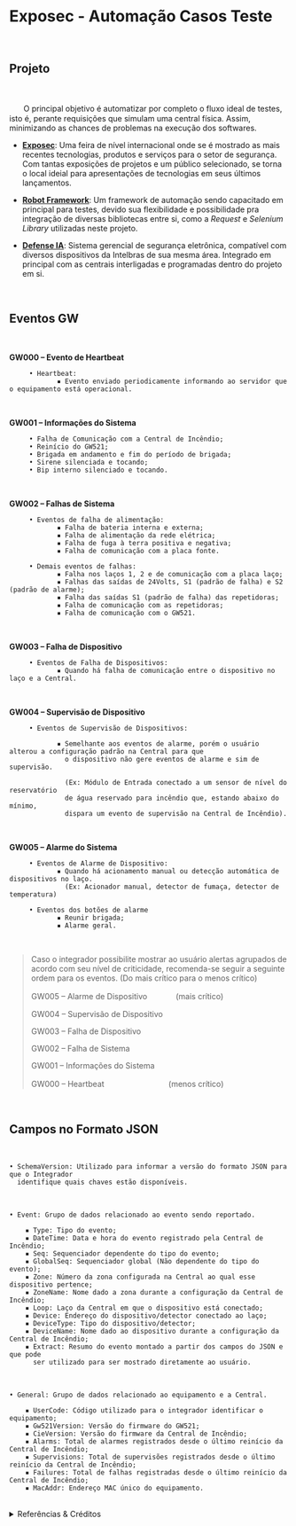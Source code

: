 # Exposec - Automação Casos Teste
<br>

## Projeto
<br>

  ㅤㅤO principal objetivo é automatizar por completo o fluxo ideal de testes, isto é, perante requisições que simulam uma central física. Assim, minimizando as chances de
  problemas na execução dos softwares.

  - [**Exposec**](https://exposec.tmp.br/): Uma feira de nível internacional onde se é mostrado as mais recentes tecnologias, produtos e serviços para o setor de segurança.
  Com tantas exposições de projetos e um público selecionado, se torna o local ideial para apresentações de tecnologias em seus últimos lançamentos.
  
  - [**Robot Framework**](https://robotframework.org/): Um framework de automação sendo capacitado em principal para testes, devido sua flexibilidade e possibilidade pra
  integração de diversas bibliotecas entre si, como a <i>Request</i> e <i>Selenium Library</i> utilizadas neste projeto.
  
  - [**Defense IA**](https://www.intelbras.com/pt-br/software-de-seguranca-eletronica-defense-ia): Sistema gerencial de segurança eletrônica, compatível com diversos 
  dispositivos da Intelbras de sua mesma área. Integrado em principal com as centrais interligadas e programadas dentro do projeto em si.
<br>

## Eventos GW
<br>

   **GW000 – Evento de Heartbeat**
   
         • Heartbeat:
                ▪ Evento enviado periodicamente informando ao servidor que o equipamento está operacional.
<br>

   **GW001 – Informações do Sistema**
   
         • Falha de Comunicação com a Central de Incêndio;
         • Reinício do GW521;
         • Brigada em andamento e fim do período de brigada;
         • Sirene silenciada e tocando;
         • Bip interno silenciado e tocando.
<br>

   **GW002 – Falhas de Sistema**
   
         • Eventos de falha de alimentação:
                ▪ Falha de bateria interna e externa; 
                ▪ Falha de alimentação da rede elétrica; 
                ▪ Falha de fuga à terra positiva e negativa; 
                ▪ Falha de comunicação com a placa fonte. 
                
         • Demais eventos de falhas:
                ▪ Falha nos laços 1, 2 e de comunicação com a placa laço; 
                ▪ Falhas das saídas de 24Volts, S1 (padrão de falha) e S2 (padrão de alarme); 
                ▪ Falha das saídas S1 (padrão de falha) das repetidoras;
                ▪ Falha de comunicação com as repetidoras;
                ▪ Falha de comunicação com o GW521.
<br>

   **GW003 – Falha de Dispositivo**
   
         • Eventos de Falha de Dispositivos:
                ▪ Quando há falha de comunicação entre o dispositivo no laço e a Central.
<br>

   **GW004 – Supervisão de Dispositivo**
   
         • Eventos de Supervisão de Dispositivos:
         
                ▪ Semelhante aos eventos de alarme, porém o usuário alterou a configuração padrão na Central para que 
                  o dispositivo não gere eventos de alarme e sim de supervisão. 
                  
                  (Ex: Módulo de Entrada conectado a um sensor de nível do reservatório 
                  de água reservado para incêndio que, estando abaixo do mínimo, 
                  dispara um evento de supervisão na Central de Incêndio).
<br>

   **GW005 – Alarme do Sistema**
   
         • Eventos de Alarme de Dispositivo:
                ▪ Quando há acionamento manual ou detecção automática de dispositivos no laço. 
                  (Ex: Acionador manual, detector de fumaça, detector de temperatura)
                
         • Eventos dos botões de alarme
                ▪ Reunir brigada;
                ▪ Alarme geral.
<br>

   > Caso o integrador possibilite mostrar ao usuário alertas agrupados de acordo com seu nível de criticidade, recomenda-se seguir a seguinte ordem para os eventos. (Do mais crítico para o menos crítico)
> 
   > GW005 – Alarme de Dispositivoㅤㅤㅤㅤ(mais crítico)
> 
   > GW004 – Supervisão de Dispositivo
> 
   > GW003 – Falha de Dispositivo
> 
   > GW002 – Falha de Sistema
> 
   > GW001 – Informações do Sistema     
>                                    
   > GW000 – Heartbeatㅤㅤㅤㅤㅤㅤㅤㅤㅤ(menos crítico)
<br>

## Campos no Formato JSON
<br>

    • SchemaVersion: Utilizado para informar a versão do formato JSON para que o Integrador 
      identifique quais chaves estão disponíveis.
<br>

    • Event: Grupo de dados relacionado ao evento sendo reportado.
    
        ▪ Type: Tipo do evento;
        ▪ DateTime: Data e hora do evento registrado pela Central de Incêndio;
        ▪ Seq: Sequenciador dependente do tipo do evento;
        ▪ GlobalSeq: Sequenciador global (Não dependente do tipo do evento);
        ▪ Zone: Número da zona configurada na Central ao qual esse dispositivo pertence;
        ▪ ZoneName: Nome dado a zona durante a configuração da Central de Incêndio;
        ▪ Loop: Laço da Central em que o dispositivo está conectado;
        ▪ Device: Endereço do dispositivo/detector conectado ao laço;
        ▪ DeviceType: Tipo do dispositivo/detector;
        ▪ DeviceName: Nome dado ao dispositivo durante a configuração da Central de Incêndio;
        ▪ Extract: Resumo do evento montado a partir dos campos do JSON e que pode 
          ser utilizado para ser mostrado diretamente ao usuário.
<br>

    • General: Grupo de dados relacionado ao equipamento e a Central.
    
        ▪ UserCode: Código utilizado para o integrador identificar o equipamento;
        ▪ Gw521Version: Versão do firmware do GW521;
        ▪ CieVersion: Versão do firmware da Central de Incêndio;
        ▪ Alarms: Total de alarmes registrados desde o último reinício da Central de Incêndio;
        ▪ Supervisions: Total de supervisões registrados desde o último reinício da Central de Incêndio;
        ▪ Failures: Total de falhas registradas desde o último reinício da Central de Incêndio;
        ▪ MacAddr: Endereço MAC único do equipamento.
<br>

<details>

<summary>Referências & Créditos</summary>

### Documentações:
  
- Informações sobre as Centrais e seus Eventos, obtidas pelo documento [Manual de Integração GW](https://discord.com/channels/905461354033446912/930461681543426138/932708678954541107).

- As sintaxes e keyworks podem ser revisadas aqui [RobotFramework RequestsLibrary](https://marketsquare.github.io/robotframework-requests/doc/RequestsLibrary.html).

- Este README foi criado utilizando do conhecimento repassado pelo [GitHub Docs](https://docs.github.com/).

  
### Agradecimentos:
  
- Rafael Montes e Luiz Emídio, pelo conhecimento e dedicação no projeto.

```python
   *** Variables ***
  ${CREATOR}  Allan_Narok
  ${PROJECT}  Defense_DA
  ${FUNCTION} Quality_Assurance
```

</details>

